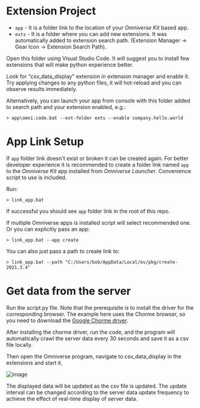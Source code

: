 # Extension Project


- `app` - It is a folder link to the location of your *Omniverse Kit* based app.
- `exts` - It is a folder where you can add new extensions. It was automatically added to extension search path. (Extension Manager -> Gear Icon -> Extension Search Path).

Open this folder using Visual Studio Code. It will suggest you to install few extensions that will make python experience better.

Look for "csv_data_display" extension in extension manager and enable it. Try applying changes to any python files, it will hot-reload and you can observe results immediately.

Alternatively, you can launch your app from console with this folder added to search path and your extension enabled, e.g.:

```
> app\omni.code.bat --ext-folder exts --enable company.hello.world
```

# App Link Setup

If `app` folder link doesn't exist or broken it can be created again. For better developer experience it is recommended to create a folder link named `app` to the *Omniverse Kit* app installed from *Omniverse Launcher*. Convenience script to use is included.

Run:

```
> link_app.bat
```

If successful you should see `app` folder link in the root of this repo.

If multiple Omniverse apps is installed script will select recommended one. Or you can explicitly pass an app:

```
> link_app.bat --app create
```

You can also just pass a path to create link to:

```
> link_app.bat --path "C:/Users/bob/AppData/Local/ov/pkg/create-2021.3.4"
```


# Get data from the server

Run the script.py file. Note that the prerequisite is to install the driver for the corresponding browser. The example here uses the Chorme browser, so you need to download the [Google Chorme driver](https://googlechromelabs.github.io/chrome-for-testing/).

After installing the chorme driver, run the code, and the program will automatically crawl the server data every 30 seconds and save it as a csv file locally.

Then open the Omniverse program, navigate to csv_data_display in the extensions and start it.

![image](https://github.com/user-attachments/assets/c1f644c7-f11d-444e-9ac2-3679f6c23372)

The displayed data will be updated as the csv file is updated. The update interval can be changed according to the server data update frequency to achieve the effect of real-time display of server data.
